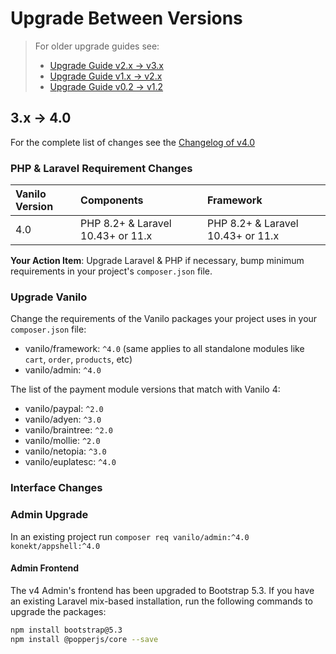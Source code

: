 # Upgrade Between Versions

> For older upgrade guides see:
> - [Upgrade Guide v2.x -> v3.x](upgrade-v3.md)
> - [Upgrade Guide v1.x -> v2.x](upgrade-v2.md)
> - [Upgrade Guide v0.2 -> v1.2](upgrade-v1.md)

## 3.x -> 4.0

For the complete list of changes see the [Changelog of v4.0](https://vanilo.io/docs/4.x/releases#400)

###  PHP & Laravel Requirement Changes

| Vanilo Version | Components                        | Framework                         |
|:---------------|:----------------------------------|:----------------------------------|
| 4.0            | PHP 8.2+ & Laravel 10.43+ or 11.x | PHP 8.2+ & Laravel 10.43+ or 11.x |

**Your Action Item**: Upgrade Laravel & PHP if necessary, bump minimum requirements in your
project's `composer.json` file.

### Upgrade Vanilo

Change the requirements of the Vanilo packages your project uses in your `composer.json` file:

- vanilo/framework: `^4.0` (same applies to all standalone modules like `cart`, `order`, `products`, etc)
- vanilo/admin: `^4.0`

The list of the payment module versions that match with Vanilo 4:

- vanilo/paypal: `^2.0`
- vanilo/adyen: `^3.0`
- vanilo/braintree: `^2.0`
- vanilo/mollie: `^2.0`
- vanilo/netopia: `^3.0`
- vanilo/euplatesc: `^4.0`

### Interface Changes

### Admin Upgrade

In an existing project run `composer req vanilo/admin:^4.0 konekt/appshell:^4.0`

#### Admin Frontend

The v4 Admin's frontend has been upgraded to Bootstrap 5.3.
If you have an existing Laravel mix-based installation, run the following commands to upgrade the packages:

```bash
npm install bootstrap@5.3
npm install @popperjs/core --save
```
